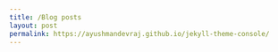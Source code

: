 ```yaml
---
title: /Blog posts
layout: post
permalink: https://ayushmandevraj.github.io/jekyll-theme-console/
---
```

 
